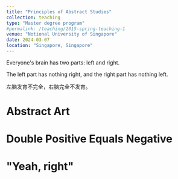 ```yaml
---
title: "Principles of Abstract Studies"
collection: teaching
type: "Master degree program"
#permalink: /teaching/2015-spring-teaching-1
venue: "Notional University of Singapore"
date: 2024-03-07
location: "Singapore, Singapore"
---
```


Everyone's brain has two parts: left and right.

The left part has nothing right, and the right part has nothing left.

左脑发育不完全，右脑完全不发育。

Abstract Art
======

Double Positive Equals Negative
======

"Yeah, right"
======
